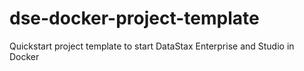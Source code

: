 # dse-docker-project-template
Quickstart project template to start DataStax Enterprise and Studio in Docker
